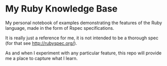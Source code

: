 # My Ruby Knowledge Base

My personal notebook of examples demonstrating the features of the
Ruby language, made in the form of Rspec specifications.

It is really just a reference for me, it is not intended to be a
thorough spec (for that see http://rubyspec.org/).

As and when I experiment with any particular feature, this repo
will provide me a place to capture what I learn.
